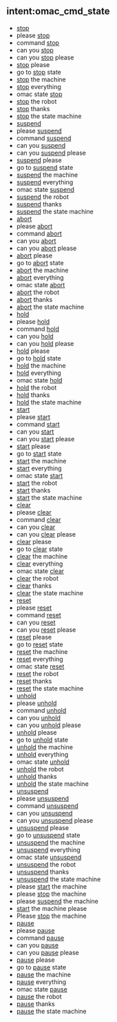 ## intent:omac_cmd_state
- [stop](state_cmd)
- please [stop](state_cmd)
- command [stop](state_cmd)
- can you [stop](state_cmd)
- can you [stop](state_cmd) please
- [stop](state_cmd) please
- go to [stop](state_cmd) state
- [stop](state_cmd) the machine
- [stop](state_cmd) everything
- omac state [stop](state_cmd)
- [stop](state_cmd) the robot
- [stop](state_cmd) thanks
- [stop](state_cmd) the state machine
- [suspend](state_cmd)
- please [suspend](state_cmd)
- command [suspend](state_cmd)
- can you [suspend](state_cmd)
- can you [suspend](state_cmd) please
- [suspend](state_cmd) please
- go to [suspend](state_cmd) state
- [suspend](state_cmd) the machine
- [suspend](state_cmd) everything
- omac state [suspend](state_cmd)
- [suspend](state_cmd) the robot
- [suspend](state_cmd) thanks
- [suspend](state_cmd) the state machine
- [abort](state_cmd)
- please [abort](state_cmd)
- command [abort](state_cmd)
- can you [abort](state_cmd)
- can you [abort](state_cmd) please
- [abort](state_cmd) please
- go to [abort](state_cmd) state
- [abort](state_cmd) the machine
- [abort](state_cmd) everything
- omac state [abort](state_cmd)
- [abort](state_cmd) the robot
- [abort](state_cmd) thanks
- [abort](state_cmd) the state machine
- [hold](state_cmd)
- please [hold](state_cmd)
- command [hold](state_cmd)
- can you [hold](state_cmd)
- can you [hold](state_cmd) please
- [hold](state_cmd) please
- go to [hold](state_cmd) state
- [hold](state_cmd) the machine
- [hold](state_cmd) everything
- omac state [hold](state_cmd)
- [hold](state_cmd) the robot
- [hold](state_cmd) thanks
- [hold](state_cmd) the state machine
- [start](state_cmd)
- please [start](state_cmd)
- command [start](state_cmd)
- can you [start](state_cmd)
- can you [start](state_cmd) please
- [start](state_cmd) please
- go to [start](state_cmd) state
- [start](state_cmd) the machine
- [start](state_cmd) everything
- omac state [start](state_cmd)
- [start](state_cmd) the robot
- [start](state_cmd) thanks
- [start](state_cmd) the state machine
- [clear](state_cmd)
- please [clear](state_cmd)
- command [clear](state_cmd)
- can you [clear](state_cmd)
- can you [clear](state_cmd) please
- [clear](state_cmd) please
- go to [clear](state_cmd) state
- [clear](state_cmd) the machine
- [clear](state_cmd) everything
- omac state [clear](state_cmd)
- [clear](state_cmd) the robot
- [clear](state_cmd) thanks
- [clear](state_cmd) the state machine
- [reset](state_cmd)
- please [reset](state_cmd)
- command [reset](state_cmd)
- can you [reset](state_cmd)
- can you [reset](state_cmd) please
- [reset](state_cmd) please
- go to [reset](state_cmd) state
- [reset](state_cmd) the machine
- [reset](state_cmd) everything
- omac state [reset](state_cmd)
- [reset](state_cmd) the robot
- [reset](state_cmd) thanks
- [reset](state_cmd) the state machine
- [unhold](state_cmd)
- please [unhold](state_cmd)
- command [unhold](state_cmd)
- can you [unhold](state_cmd)
- can you [unhold](state_cmd) please
- [unhold](state_cmd) please
- go to [unhold](state_cmd) state
- [unhold](state_cmd) the machine
- [unhold](state_cmd) everything
- omac state [unhold](state_cmd)
- [unhold](state_cmd) the robot
- [unhold](state_cmd) thanks
- [unhold](state_cmd) the state machine
- [unsuspend](state_cmd)
- please [unsuspend](state_cmd)
- command [unsuspend](state_cmd)
- can you [unsuspend](state_cmd)
- can you [unsuspend](state_cmd) please
- [unsuspend](state_cmd) please
- go to [unsuspend](state_cmd) state
- [unsuspend](state_cmd) the machine
- [unsuspend](state_cmd) everything
- omac state [unsuspend](state_cmd)
- [unsuspend](state_cmd) the robot
- [unsuspend](state_cmd) thanks
- [unsuspend](state_cmd) the state machine
- please [start](state_cmd) the machine
- please [stop](state_cmd) the machine
- please [suspend](state_cmd) the machine
- [start](state_cmd) the machine please
- Please [stop](state_cmd) the machine
- [pause](state_cmd)
- please [pause](state_cmd)
- command [pause](state_cmd)
- can you [pause](state_cmd)
- can you [pause](state_cmd) please
- [pause](state_cmd) please
- go to [pause](state_cmd) state
- [pause](state_cmd) the machine
- [pause](state_cmd) everything
- omac state [pause](state_cmd)
- [pause](state_cmd) the robot
- [pause](state_cmd) thanks
- [pause](state_cmd) the state machine